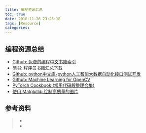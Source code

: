 ```yaml
---
title: 编程资源汇总
toc: true
date: 2018-11-26 23:25:18
tags: [Resource]
categories:
---
```


## 编程资源总结

- [Github: 免费的编程中文书籍索引](https://github.com/justjavac/free-programming-books-zh_CN)
- [简书: 程序员书籍汇总下载](https://www.jianshu.com/p/e553b1d00501)
- [Github: python中文库-python人工智能大数据自动化接口测试开发](https://github.com/china-testing/python-api-tesing)
- [Github: Machine Learning for OpenCV](https://github.com/mbeyeler/opencv-machine-learning)
- [PyTorch Cookbook (常用代码段整理合集)](https://zhuanlan.zhihu.com/p/59205847?utm_source=qq&utm_medium=social&utm_oi=943070881996554240)
- [使用 Matplotlib 绘制高质量的图片](https://github.com/jbmouret/matplotlib_for_papers)



## 参考资料
> - []()
> - []()
